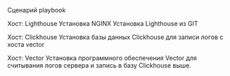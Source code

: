 Сценарий playbook

Хост: Lighthouse
Установка NGINX
Устанoвка Lighthouse из GIT

Хост: Clickhouse
Установка базы данных Clickhouse для записи логов с хоста vector

Хост: Vector
Установка программного обеспечения Vector для считывания логов сервера и запись в базу Clickhouse выше.
